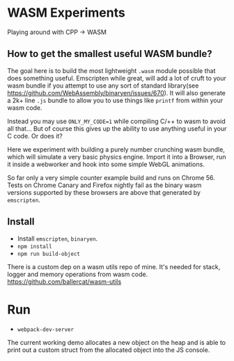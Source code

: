 # WASM Experiments

Playing around with CPP -> WASM

## How to get the smallest useful WASM bundle?

The goal here is to build the most lightweight `.wasm` module possible that does something useful.
Emscripten while great, will add a lot of cruft to your wasm bundle if you attempt to use any
sort of standard library(see https://github.com/WebAssembly/binaryen/issues/670). It will also generate
a 2k+ line `.js` bundle to allow you to use things like `printf` from within your wasm code.

Instead you may use `ONLY_MY_CODE=1` while compiling C/++ to wasm to avoid all that... But of course this
gives up the ability to use anything useful in your C code. Or does it?

Here we experiment with building a purely number crunching wasm bundle, which will simulate a very basic
physics engine. Import it into a Browser, run it inside a webworker and hook into some simple WebGL animations.

So far only a very simple counter example build and runs on Chrome 56. Tests on Chrome Canary and Firefox nightly
fail as the binary wasm versions supported by these browsers are above that generated by `emscripten`.

## Install

* Install `emscripten`, `binaryen`.
* `npm install`
* `npm run build-object`

There is a custom dep on a wasm utils repo of mine. It's needed for stack, logger and memory operations from wasm
code. https://github.com/ballercat/wasm-utils

# Run

* `webpack-dev-server`

The current working demo allocates a new object on the heap and is able to print out a custom struct from the allocated
object into the JS console.

